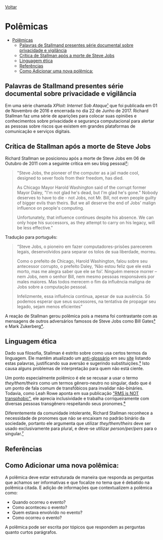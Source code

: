 [Voltar](intro.md)

Polêmicas
====
- [Polêmicas](#polêmicas)
  - [Palavras de Stallmand presentes série documental sobre privacidade e vigilância <a name="stallman-e-privacidade"></a>](#palavras-de-stallmand-presentes-série-documental-sobre-privacidade-e-vigilância-)
  - [Crítica de Stallman após a morte de Steve Jobs <a name="morte-de-steve-jobs"></a>](#crítica-de-stallman-após-a-morte-de-steve-jobs-)
  - [Linguagem ética <a name="linguagem-etica"></a>](#linguagem-ética-)
  - [Referências](#referências)
  - [Como Adicionar uma nova polêmica:](#como-adicionar-uma-nova-polêmica)

## Palavras de Stallmand presentes série documental sobre privacidade e vigilância <a name="stallman-e-privacidade"></a>

Em uma série chamada *XPloit: Internet Sob Ataque*[¹] que foi publicada em 01 de Novembro de 2016 e encerrada no dia 22 de Junho de 2017. Richard Stallman faz uma série de aparições para colocar suas opiniões e conhecimentos sobre privacidade e segurança computacional para alertar as pessoas sobre riscos que existem em grandes plataformas de comunicação e serviços digitais.

## Crítica de Stallman após a morte de Steve Jobs <a name="morte-de-steve-jobs"></a>

Richard Stallman se posicionou após a morte de Steve Jobs em 06 de Outubro de 2011 com a seguinte crítica em seu blog pessoal[²]:

>"Steve Jobs, the pioneer of the computer as a jail made cool, designed to sever fools from their freedom, has died.
>
>As Chicago Mayor Harold Washington said of the corrupt former Mayor Daley, "I'm not glad he's dead, but I'm glad he's gone." Nobody deserves to have to die - not Jobs, not Mr. Bill, not even people guilty of bigger evils than theirs. But we all deserve the end of Jobs' malign influence on people's computing.
>
>Unfortunately, that influence continues despite his absence. We can only hope his successors, as they attempt to carry on his legacy, will be less effective."

Tradução para português:
>“Steve Jobs, o pioneiro em fazer computadores-prisões parecerem legais, desenvolvidos para separar os tolos de sua liberdade, morreu.
>
>Como o prefeito de Chicago, Harold Washington, falou sobre seu antecessor  corrupto, o prefeito Daley, ‘Não estou feliz que ele está morto, mas me alegra saber que ele se foi’. Ninguém merece morrer – nem Jobs, nem o senhor Bill, nem mesmo pessoas responsáveis por males maiores. Mas todos merecem o fim da influência maligna de Jobs sobre a computação pessoal.
>
>Infelizmente, essa influência continua, apesar de sua ausência. Só podemos esperar que seus sucessores, na tentativa de propagar seu legado, sejam menos eficientes”

A reação de Stallman gerou polêmica pois a mesma foi contrastante com as mensagens de outros adversários famosos de Steve Jobs como Bill Gates[³] e Mark Zukerberg[⁴].

## Linguagem ética <a name="linguagem-etica"></a>

Dado sua filosofia, Stallman é estrito sobre como usa certos termos da linguagem. Ele mantêm atualizado um [anti-glossário](https://stallman.org/antiglossary.html) em seu [site](https://stallman.org/) listando estas palavras, justificando sua aversão e sugerindo substituições.[⁵] Isto causa alguns problemas de interpretação para quem não está ciente.

Um ponto especialmente polêmico é ele se recusar a usar o termo *they/them/theirs* como um termos gênero-neutro no singular, dado que é um ponto de fala comum de transfóbicos para invalidar não-bináries. Todavia, como Leah Rowe aponta em sua publicação ["RMS is NOT transphobic"](https://stallmansupport.org/richard-stallman-is-not-transphobic-says-leah-rowe.html), ele aprecia inclusividade e trabalha corriqueiramente com diversas pessoas transgênero respeitando seus pronomes.[⁶]

Diferentemente da comunidade intolerante, Richard Stallman reconhece a necessidade de pronomes que não se encaixam no padrão binário da sociedade, portanto ele argumenta que utilizar *they/them/theirs* deve ser usado exclusivamente para plural, e deve-se utilizar *person/per/pers* para o singular.[⁷]

## Referências

[¹]: https://www.youtube.com/watch?v=A4_gJm0UmRA&list=PLXS02vxHRP014eRjSEWwLXDgOvhnZqtlp

[²]: https://stallman.org/archives/2011-jul-oct.html#06_October_2011_%28Steve_Jobs%29

[³]: https://abcnews.go.com/Technology/reaction-steve-jobs-death/story?id=14678187

[⁴]: https://abcnews.go.com/Technology/reaction-steve-jobs-death/story?id=14678187

[⁵]: https://stallman.org/antiglossary.html

[⁶]: https://stallmansupport.org/richard-stallman-is-not-transphobic-says-leah-rowe.html

[⁷]: https://stallman.org/articles/genderless-pronouns.html

## Como Adicionar uma nova polêmica:
A polêmica deve estar estruturada de maneira que responda as perguntas que achamos ser informativas e que focalize no tema que é debatido na polêmica citada. E adição de informações que contextualizem a polêmica como:
* Quando ocorreu o evento?
* Como aconteceu o evento?
* Quem estava envolvido no evento?
* Como ocorreu o evento?

A polêmica pode ser escrita por tópicos que respondem as perguntas quanto curtos parágrafos.
